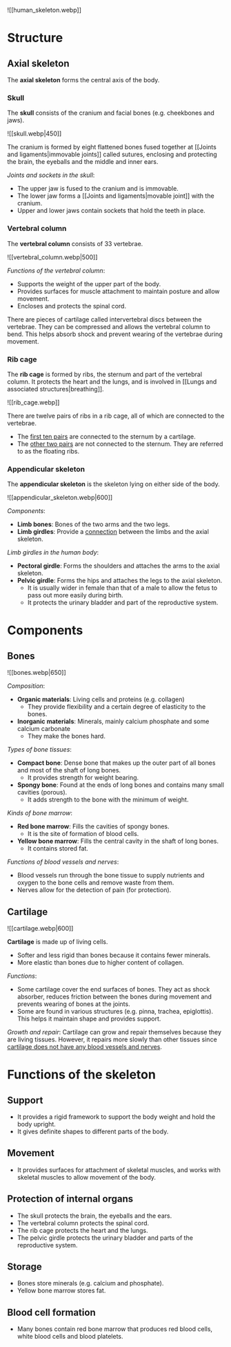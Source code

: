 ![[human_skeleton.webp]]

# Structure
## Axial skeleton
The **axial skeleton** forms the central axis of the body.

### Skull
The **skull** consists of the <span class="hi-blue">cranium</span> and <span class="hi-blue">facial bones</span> (e.g. cheekbones and jaws).

![[skull.webp|450]]

 The cranium is formed by eight flattened bones fused together at [[Joints and ligaments|immovable joints]] called <span class="hi-blue">sutures</span>, <span class="hi-green">enclosing and protecting the brain</span>, the eyeballs and the middle and inner ears.

 *Joints and sockets in the skull*:
 - The <span class="hi-blue">upper jaw</span> is fused to the cranium and is immovable.
 - The <span class="hi-blue">lower jaw</span> forms a [[Joints and ligaments|movable joint]] with the cranium.
 - Upper and lower jaws contain <span class="hi-blue">sockets</span> that hold the teeth in place.

### Vertebral column
The **vertebral column** consists of 33 vertebrae.

![[vertebral_column.webp|500]]

*Functions of the vertebral column*:
- Supports the weight of the upper part of the body.
- Provides surfaces for muscle attachment to maintain posture and allow movement.
- Encloses and protects the spinal cord.

There are pieces of cartilage called <span class="hi-blue">intervertebral discs</span> between the vertebrae. They can be compressed and allows the vertebral column to bend. This helps <span class="hi-green">absorb shock and prevent wearing of the vertebrae</span> during movement.

### Rib cage
The **rib cage** is formed by <span class="hi-blue">ribs</span>, the <span class="hi-blue">sternum</span> and part of the <span class="hi-blue">vertebral column</span>. It protects the heart and the lungs, and is involved in [[Lungs and associated structures|breathing]].

![[rib_cage.webp]]

There are twelve pairs of ribs in a rib cage, all of which are connected to the vertebrae.
- The <u>first ten pairs</u> are connected to the <span class="hi-blue">sternum</span> by a cartilage.
- The <u>other two pairs</u> are <span class="hi-green">not connected</span> to the sternum. They are referred to as the floating ribs.

### Appendicular skeleton
The **appendicular skeleton** is the skeleton lying on either side of the body.

![[appendicular_skeleton.webp|600]]

*Components*:
- **Limb bones**: Bones of the two arms and the two legs.
- **Limb girdles**: Provide a <u>connection</u> between the limbs and the axial skeleton.

 *Limb girdles in the human body*:
 - **Pectoral girdle**: Forms the <span class="hi-blue">shoulders</span> and attaches the arms to the axial skeleton.
 - **Pelvic girdle**: Forms the <span class="hi-blue">hips</span> and attaches the legs to the axial skeleton.
	 - It is usually wider in female than that of a male to allow the fetus to pass out more easily during birth.
	 - It protects the urinary bladder and part of the reproductive system.

# Components
## Bones
![[bones.webp|650]]

*Composition*:
- **Organic materials**: <span class="hi-blue">Living cells and proteins</span> (e.g. collagen)
	- They provide <span class="hi-green">flexibility</span> and a certain degree of <span class="hi-green">elasticity</span> to the bones.
- **Inorganic materials**: <span class="hi-blue">Minerals</span>, mainly calcium phosphate and some calcium carbonate
	- They make the bones <span class="hi-green">hard</span>.

*Types of bone tissues*:
- **Compact bone**: <span class="hi-blue">Dense bone</span> that makes up the outer part of all bones and most of the shaft of long bones.
	- It provides <span class="hi-green">strength</span> for weight bearing.
- **Spongy bone**: Found at the ends of long bones and <span class="hi-blue">contains many small cavities</span> (porous).
	- It <span class="hi-green">adds strength</span> to the bone with the minimum of weight.

*Kinds of bone marrow*:
- **Red bone marrow**: Fills the cavities of spongy bones.
	- It is the site of <span class="hi-blue">formation of blood cells</span>.
- **Yellow bone marrow**: Fills the central cavity in the shaft of long bones.
	- It contains <span class="hi-blue">stored fat</span>.

*Functions of blood vessels and nerves*:
- Blood vessels run through the bone tissue to <span class="hi-green">supply nutrients and oxygen</span> to the bone cells and remove waste from them.
- Nerves allow for the <span class="hi-green">detection of pain</span> (for protection).

## Cartilage
![[cartilage.webp|600]]

**Cartilage** is made up of <span class="hi-blue">living cells</span>.
- <span class="hi-green">Softer and less rigid</span> than bones because it contains fewer minerals.
- <span class="hi-green">More elastic</span> than bones due to higher content of collagen.

*Functions*:
- Some cartilage cover the end surfaces of bones. They act as <span class="hi-green">shock absorber</span>, <span class="hi-green">reduces friction</span> between the bones during movement and <span class="hi-green">prevents wearing</span> of bones at the joints.
- Some are found in various structures (e.g. pinna, trachea, epiglottis). This helps it <span class="hi-green">maintain shape</span> and <span class="hi-green">provides support</span>.

*Growth and repair*:
Cartilage can grow and repair themselves because they are living tissues. However, it <span class="hi-green">repairs more slowly</span> than other tissues since <u>cartilage does not have any blood vessels and nerves</u>.

# Functions of the skeleton
## Support
- It provides a rigid framework to support the body weight and hold the body upright.
- It gives definite shapes to different parts of the body.

## Movement
- It provides surfaces for attachment of skeletal muscles, and works with skeletal muscles to allow movement of the body.

## Protection of internal organs
- The skull protects the brain, the eyeballs and the ears.
- The vertebral column protects the spinal cord.
- The rib cage protects the heart and the lungs.
- The pelvic girdle protects the urinary bladder and parts of the reproductive system.

## Storage
- Bones store minerals (e.g. calcium and phosphate).
- Yellow bone marrow stores fat.

## Blood cell formation
- Many bones contain red bone marrow that produces red blood cells, white blood cells and blood platelets.

